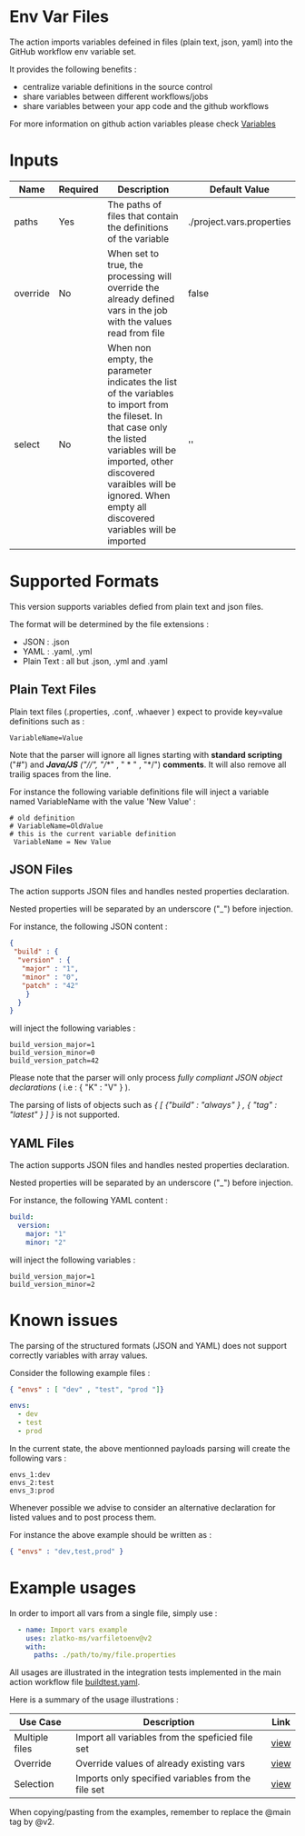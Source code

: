 # Env Var Files

The action imports variables defeined in files (plain text, json, yaml) into the GitHub workflow env variable set. 

It provides the following benefits : 

* centralize variable definitions in the source control
* share variables between different workflows/jobs 
* share variables between your app code and the github workflows

For more information on github action variables please check [Variables](https://docs.github.com/en/actions/learn-github-actions/variables) 

# Inputs

| Name      | Required | Description                                                                                     | Default Value             |
| --------- | -------- | ------------------------------------------------------------------------------------------------| ------------------------- |
| paths     | Yes      | The paths of files that contain the definitions of the variable                                 | ./project.vars.properties |
| override  | No       | When set to true, the processing will override the already defined vars in the job with the values read from file  | false |
| select    | No       | When non empty, the parameter indicates the list of the variables to import from the fileset. In that case only the listed variables will be imported, other discovered varaibles will be ignored. When empty all discovered variables will be imported | '' |


# Supported Formats

This version supports variables defied from plain text and json files.

The format will be determined by the file extensions : 
* JSON : .json
* YAML : .yaml, .yml
* Plain Text : all but .json, .yml and .yaml

## Plain Text Files

Plain text files (.properties, .conf, .whaever ) expect to provide key=value definitions such as : 

```
VariableName=Value
```

Note that the parser will ignore all lignes starting with **standard scripting** ("#") and ***Java/JS** ("//", "/**" , " * " , "*/") **comments**. It will also remove all trailig spaces from the line.

For instance the following variable definitions file will inject a variable named VariableName with the value 'New Value' :

```
# old definition
# VariableName=OldValue
# this is the current variable definition
 VariableName = New Value
```

## JSON Files

The action supports JSON files and handles nested properties declaration. 

Nested properties will be separated by an underscore ("_") before injection.

For instance, the following JSON content : 

```json
{ 
 "build" : { 
  "version" : {
   "major" : "1",
   "minor" : "0",
   "patch" : "42"
    }
  }
}
```
will inject the following variables : 

```
build_version_major=1
build_version_minor=0
build_version_patch=42
```

Please note that the parser will only process *fully compliant JSON object declarations* ( i.e : { "K" : "V" } ).

The parsing of lists of objects such as *{ [ {"build" : "always" } , { "tag" : "latest" } ] }* is not supported.

## YAML Files

The action supports JSON files and handles nested properties declaration. 

Nested properties will be separated by an underscore ("_") before injection.


For instance, the following YAML content : 

```yaml
build:
  version:
    major: "1"
    minor: "2"
```
will inject the following variables : 

```
build_version_major=1
build_version_minor=2
```

# Known issues

The parsing of the structured formats (JSON and YAML) does not support correctly variables with array values.

Consider the following example files : 

```json
{ "envs" : [ "dev" , "test", "prod "]}
```

```yaml
envs:
  - dev
  - test
  - prod
```

In the current state, the above mentionned payloads parsing will create the following vars : 

```
envs_1:dev
envs_2:test
envs_3:prod
```

Whenever possible we advise to consider an alternative declaration for listed values and to post process them. 

For instance the above example should be written as :  

```json
{ "envs" : "dev,test,prod" }
```

# Example usages 

In order to import all vars from a single file, simply use : 

```yaml
  - name: Import vars example
    uses: zlatko-ms/varfiletoenv@v2
    with:
      paths: ./path/to/my/file.properties
```

All usages are illustrated in the integration tests implemented in the main action workflow file [buildtest.yaml](.github/workflows/buildtest.yml). 

Here is a summary of the usage illustrations : 

| Use Case                 | Description            | Link |
| ------------------------ | ---------------------- |------|
| Multiple files   | Import all variables from the speficied file set | [view](.github/workflows/buildtest.yml?plain=1#L416-L421) |
| Override  | Override values of already existing vars         | [view](.github/workflows/buildtest.yml?plain=1#L443-L449) |
| Selection | Imports only specified variables from the file set |  [view](.github/workflows/buildtest.yml?plain=1#L489-L497) |

When copying/pasting from the examples, remember to replace the @main tag by @v2.
